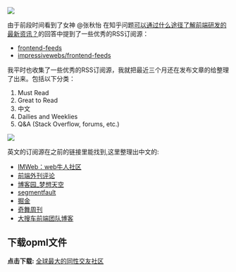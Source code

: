 
![](http://ac-mhke0kuv.clouddn.com/ba7de1e6a078cc7328c1.png)

由于前段时间看到了女神 @张秋怡 在知乎问题[可以通过什么途径了解前端研发的最新资讯？](https://www.zhihu.com/question/29940477/answer/46269351)的回答中提到了一些优秀的RSS订阅源：

- [frontend-feeds](https://github.com/paulirish/frontend-feeds)
- [impressivewebs/frontend-feeds](https://github.com/impressivewebs/frontend-feeds)

我平时也收集了一些优秀的RSS订阅源，我就把最近三个月还在发布文章的给整理了出来。包括以下分类：

1. Must Read
2. Great to Read
3. 中文
4. Dailies and Weeklies
5. Q&A (Stack Overflow, forums, etc.)

![](http://ac-mhke0kuv.clouddn.com/517fa2294ed3aaebbdbc.png)

英文的订阅源在之前的链接里能找到,这里整理出中文的:
- [IMWeb：web牛人社区](http://imweb.io/rss)
- [前端外刊评论](http://qianduan.guru/feed.xml)
- [博客园_梦想天空](http://feed.cnblogs.com/blog/u/40553/rss)
- [segmentfault](https://segmentfault.com/articles/feeds)
- [掘金](http://gold.xitu.io/rss)
- [奇舞周刊](http://75team.com/weekly/rss.php)
- [大搜车前端团队博客](http://f2e.souche.com/blog/rss/)

## 下载opml文件

 **点击下载:** [全球最大的同性交友社区](https://github.com/nicesu/frontend-feed)



